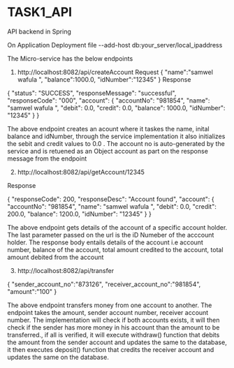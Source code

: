 # TASK1_API
API backend in Spring

On Application Deployment file --add-host db:your_server/local_ipaddress

The Micro-service has the below endpoints

1.  http://localhost:8082/api/createAccount
Request
   {
    "name":"samwel wafula ",
    "balance":1000.0,
    "idNumber":"12345"
}
Response

{
    "status": "SUCCESS",
    "responseMessage": "successful",
    "responseCode": "000",
    "account": {
        "accountNo": "981854",
        "name": "samwel wafula ",
        "debit": 0.0,
        "credit": 0.0,
        "balance": 1000.0,
        "idNumber": "12345"
    }
}


The above endpoint creates an acount where it taskes the name, inital balance and idNumber, through the service implementation
it also initializes the sebit and credit values to 0.0 .
The account no is auto-generated by the service and is retuened as an Object account as part on the response message from the endpoint

2.  http://localhost:8082/api/getAccount/12345

Response

{
    "responseCode": 200,
    "responseDesc": "Account found",
    "account": {
        "accountNo": "981854",
        "name": "samwel wafula ",
        "debit": 0.0,
        "credit": 200.0,
        "balance": 1200.0,
        "idNumber": "12345"
    }
}

The above endpoint gets details of the account of a specific account holder. The last parameter passed on the url is the iD Numeber of the acccount holder.
The response body entails details of the account i.e account number, balance of the account, total amount credited to the account, total amount debited from the account

3.  http://localhost:8082/api/transfer

   {
    "sender_account_no":"873126",
    "receiver_account_no":"981854",
    "amount":"100"
}

The above endpoint transfers money from one account to another. The endpoint takes the amount, sender account number, receiver account number. 
The implementation will check if both accounts exists, it will then check if the sender has more money in his account than the amount to be transferred.,
if all is verified, it will execute withdraw() function that debits the amount from the sender account and updates the same to the database, 
it then executes deposit() function that credits the receiver account and updates the same on the database.


